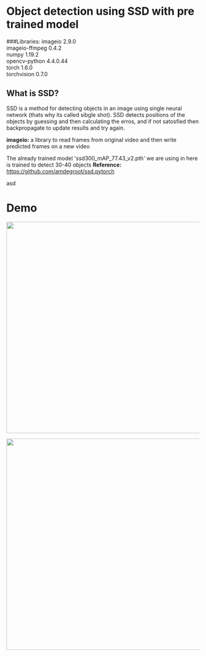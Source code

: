 # Object detection using SSD with pre trained model


###Libraries:
imageio        2.9.0  
imageio-ffmpeg 0.4.2  
numpy          1.19.2  
opencv-python  4.4.0.44  
torch          1.6.0  
torchvision    0.7.0  

## What is SSD?
SSD is a method for detecting objects in an image using single neural network (thats why its called sibgle shot).
SSD detects positions of the objects by guessing and then calculating the erros, and if not satosfied then backpropagate to update
results and try again.


**imageio:** a library to read frames from original video and then write predicted frames on a new video


The already trained model 'ssd300_mAP_77.43_v2.pth' we are using in here is trained to detect 30-40 objects
**Reference:** https://github.com/amdegroot/ssd.pytorch





asd


# Demo

<p align="center"><img src="https://github.com/mudasiryounas/object_detection_using_ssd/blob/master/demo1-output.gif" width="550"></p>

<p align="center"><img src="https://github.com/mudasiryounas/object_detection_using_ssd/blob/master/demo2-output.gif" width="550"></p>


